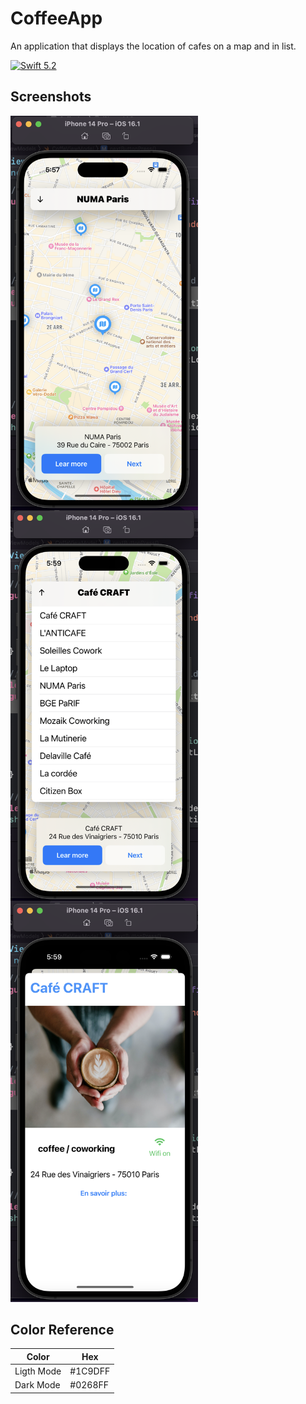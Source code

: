 # CoffeeApp

An application that displays the location of cafes on a map and in list.

[![Swift 5.2](https://img.shields.io/badge/Swift-5.2-orange.svg?style=flat)](https://swift.org/)




## Screenshots

<img align="left" src="Images/MapView.png" width=300>
<img align="center" src="Images/ListView.png" width=300>
<img float="right" src="Images/DetailView.png" width=300>

## Color Reference

| Color             | Hex                                                                |
| ----------------- | ------------------------------------------------------------------ |
| Ligth Mode | #1C9DFF |
| Dark Mode| #0268FF |
